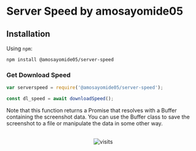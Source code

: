 # Server Speed by amosayomide05

## Installation

Using `npm`:

	npm install @amosayomide05/server-speed

### Get Download Speed

```js
var serverspeed = require('@amosayomide05/server-speed');

const dl_speed = await downloadSpeed();
```

Note that this function returns a Promise that resolves with a Buffer containing the screenshot data. You can use the Buffer class to save the screenshot to a file or manipulate the data in some other way.




<p align="center"><br>
<img src="https://visit-counter.vercel.app/counter.png?page=https%3A%2F%2Fgithub.com%2Famoayomide05%2Fchatgpt-whatsapp-bot&s=80&c=00ff00&bg=00000000&no=5&ff=digi" alt="visits">
</p>
